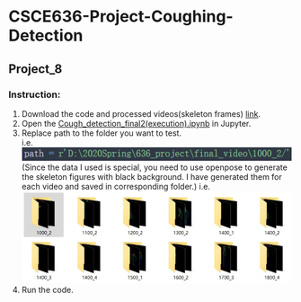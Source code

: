 # CSCE636-Project-Coughing-Detection
## **Project_8**
### Instruction:
1. Download the code and processed videos(skeleton frames) [link](https://drive.google.com/file/d/1Kl-m7NP0o1YKvBPQXbD86HMU4Hg4WCQp/view?usp=sharing).  
2. Open the [Cough_detection_final2(execution).ipynb](https://github.com/CherryXChen/CSCE636-Project-Coughing-Detection/blob/master/Project_8/Cough_detection_final2(execution).ipynb) in Jupyter.  
3. Replace path to the folder you want to test.  
i.e. ![image](https://github.com/CherryXChen/CSCE636-Project-Coughing-Detection/blob/master/Pictures/path_replace.png)  
(Since the data I used is special, you need to use openpose to generate the skeleton figures with black background. I have generated them for each video and saved in corresponding folder.)
i.e. ![image](https://github.com/CherryXChen/CSCE636-Project-Coughing-Detection/blob/master/Pictures/figure_folder.jpg)
4. Run the code.  
